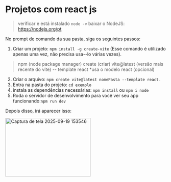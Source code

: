 # Projetos com react js
> verificar e está instalado ``node -v``
baixar o NodeJS: https://nodejs.org/pt

No prompt de comando da sua pasta, siga os seguintes passos:
1. Criar um projeto: `npm install -g create-vite` (Esse comando é utilizado apenas uma vez, não precisa usa--lo várias vezes).

> npm (node package manager) 
> create (criar)
> vite@latest (versão mais recente do vite)
> -- template react *usa o modelo react (opcional)

2. Criar o arquivo: `npm create vite@latest nomePasta --template react`.
3. Entra na pasta do projeto: `cd exemplo`
4. instala as dependências necessárias: `npm install` ou `npm i node`
5. Roda o servidor de desenvolvimento para você ver seu app funcionando:`npm run dev`

Depois disso, irá aparecer isso:

<img width="267" height="184" alt="Captura de tela 2025-09-19 153546" src="https://github.com/user-attachments/assets/ece02326-8045-4d35-97e3-d132db80df0f" />


